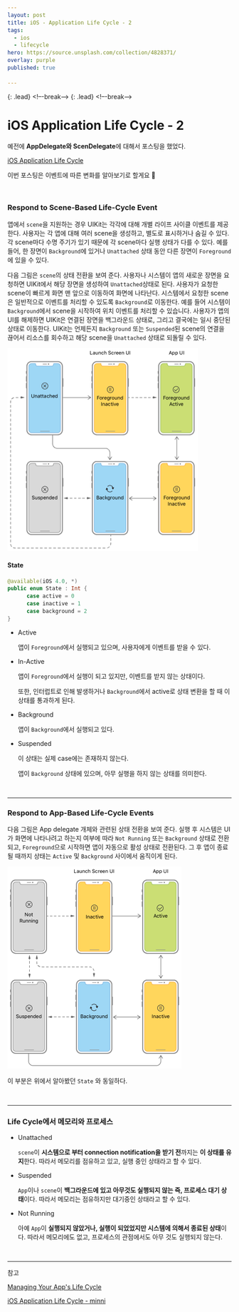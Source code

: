 ```yaml
---
layout: post
title: iOS - Application Life Cycle - 2
tags:
  - ios
  - lifecycle
hero: https://source.unsplash.com/collection/4828371/
overlay: purple
published: true

---
```


{: .lead}
<!–-break-–>
{: .lead}
<!–-break-–>

# iOS Application Life Cycle - 2

예전에 **AppDelegate와 ScenDelegate**에 대해서 포스팅을 했었다.

[iOS Application Life Cycle](https://fezravien.github.io/posts/ios4)

이번 포스팅은 이벤트에 따른 변화를 알아보기로 할게요 🙂

<br/>

### Respond to Scene-Based Life-Cycle Event

앱에서 `scene`을 지원하는 경우 UIKit는 각각에 대해 개별 라이프 사이클 이벤트를 제공한다. 사용자는 각 앱에 대해 여러 scene을 생성하고, 별도로 표시하거나 숨길 수 있다. 각 scene마다 수명 주기가 있기 때문에 각 scene마다 실행 상태가 다를 수 있다. 예를 들어, 한 장면이 `Background`에 있거나 `Unattached` 상태 동안 다른 장면이 `Foreground`에 있을 수 있다.

다음 그림은 `scene`의 상태 전환을 보여 준다. 사용자나 시스템이 앱의 새로운 장면을 요청하면 UIKit에서 해당 장면을 생성하여 `Unattached`상태로 된다. 사용자가 요청한 scene이 빠르게 화면 맨 앞으로 이동하여 화면에 나타난다. 시스템에서 요청한 scene은 일반적으로 이벤트를 처리할 수 있도록 `Background`로 이동한다. 예를 들어 시스템이 `Background`에서 scene을 시작하여 위치 이벤트를 처리할 수 있습니다. 사용자가 앱의 UI를 해제하면 UIKit은 연결된 장면을 백그라운드 상태로, 그리고 결국에는 일시 중단된 상태로 이동한다. UIKit는 언제든지 `Background` 또는 `Suspended`된 scene의 연결을 끊어서 리소스를 회수하고 해당 scene을 `Unattached` 상태로 되돌릴 수 있다.



<img src="https://raw.githubusercontent.com/Fezravien/UploadForMarkdown/forUpload/img/024b99c5-4ab6-4ee0-bb41-6e6426ec6a64.png" alt="An illustration showing the state transitions for a scene-based app. Scenes start in the unattached state and move to the foreground-active or background state. The foreground-inactive state acts as a transition state." style="zoom:50%;" />

<br/>

#### State

```swift
@available(iOS 4.0, *)
public enum State : Int {
      case active = 0
      case inactive = 1
      case background = 2
}
```



- Active

  앱이 `Foreground`에서 실행되고 있으며, 사용자에게 이벤트를 받을 수 있다.

  

- In-Active

  앱이 `Foreground`에서 실행이 되고 있지만, 이벤트를 받지 않는 상태이다.

  또한, 인터럽트로 인해 발생하거나 `Background`에서 active로 상태 변환을 할 때 이 상태를 통과하게 된다.

  

- Background

  앱이 `Background`에서 실행되고 있다.

  

- Suspended

  이 상태는 실제 case에는 존재하지 않는다.

  앱이 `Background` 상태에 있으며, 아무 실행을 하지 않는 상태를 의미한다.

<br/>

----

### Respond to App-Based Life-Cycle Events

다음 그림은 App delegate 개체와 관련된 상태 전환을 보여 준다. 실행 후 시스템은 UI가 화면에 나타나려고 하는지 여부에 따라 `Not Running` 또는 `Background` 상태로 전환되고, `Foreground`으로 시작하면 앱이 자동으로 활성 상태로 전환된다. 그 후 앱이 종료될 때까지 상태는 `Active` 및 `Background` 사이에서 움직이게 된다.

<img src="https://raw.githubusercontent.com/Fezravien/UploadForMarkdown/forUpload/img/4d403429-fa30-4706-863f-5e3617ee21d0.png" alt="An illustration showing the state transitions for an app without scenes. The app launches into the active or background state. An app transitions through the inactive state. " style="zoom:50%;" />



이 부분은 위에서 알아봤던 `State` 와 동일하다.

<br/>

---

### Life Cycle에서 메모리와 프로세스 

- Unattached 

   `scene`이 **시스템으로 부터 connection notification을 받기 전**까지는 **이 상태를 유지**한다. 따라서 메모리를 점유하고 있고, 실행 중인 상태라고 할 수 있다. 

- Suspended 

   `App`이나 `scene`이 **백그라운드에 있고 아무것도 실행되지 않는 즉, 프로세스 대기 상태**이다. 따라서 메모리는 점유하지만 대기중인 상태라고 할 수 있다. 

- Not Running

  아예 `App`이 **실행되지 않았거나, 실행이 되었었지만 시스템에 의해서 종료된 상태**이다. 따라서 메모리에도 없고, 프로세스의 관점에서도 아무 것도 실행되지 않는다.

<br/>

---

참고 

[Managing Your App's Life Cycle](https://developer.apple.com/documentation/uikit/app_and_environment/managing_your_app_s_life_cycle)

[iOS Application Life Cycle - minni](https://velog.io/@minni/iOS-Application-Life-Cycle#respond-to-app-based-life-cycle-events)

